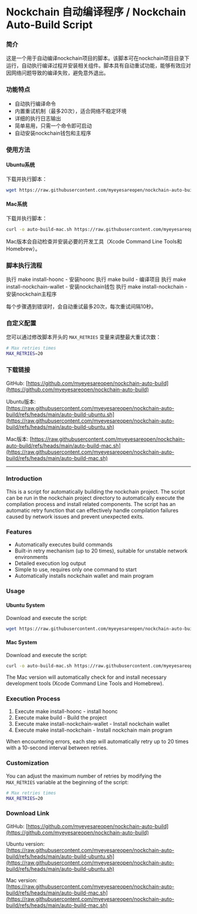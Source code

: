# Nockchain 自动编译程序 / Nockchain Auto-Build Script

### 简介

这是一个用于自动编译nockchain项目的脚本。该脚本可在nockchain项目目录下运行，自动执行编译过程并安装相关组件。脚本具有自动重试功能，能够有效应对因网络问题导致的编译失败，避免意外退出。

### 功能特点

- 自动执行编译命令
- 内置重试机制（最多20次），适合网络不稳定环境
- 详细的执行日志输出
- 简单易用，只需一个命令即可启动
- 自动安装nockchain钱包和主程序

### 使用方法

#### Ubuntu系统

下载并执行脚本：
```bash
wget https://raw.githubusercontent.com/myeyesareopen/nockchain-auto-build/refs/heads/main/auto-build-ubuntu.sh && chmod +x auto-build-ubuntu.sh && ./auto-build-ubuntu.sh
```

#### Mac系统

下载并执行脚本：
```bash
curl -o auto-build-mac.sh https://raw.githubusercontent.com/myeyesareopen/nockchain-auto-build/refs/heads/main/auto-build-mac.sh && chmod +x auto-build-mac.sh && ./auto-build-mac.sh
```

Mac版本会自动检查并安装必要的开发工具（Xcode Command Line Tools和Homebrew）。

### 脚本执行流程

执行 make install-hoonc - 安装hoonc
执行 make build - 编译项目
执行 make install-nockchain-wallet - 安装nockchain钱包
执行 make install-nockchain - 安装nockchain主程序

每个步骤遇到错误时，会自动重试最多20次，每次重试间隔10秒。

### 自定义配置

您可以通过修改脚本开头的 `MAX_RETRIES` 变量来调整最大重试次数：
```bash
# Max retries times
MAX_RETRIES=20
```

### 下载链接

GitHub: [https://github.com/myeyesareopen/nockchain-auto-build](https://github.com/myeyesareopen/nockchain-auto-build)

Ubuntu版本: [https://raw.githubusercontent.com/myeyesareopen/nockchain-auto-build/refs/heads/main/auto-build-ubuntu.sh](https://raw.githubusercontent.com/myeyesareopen/nockchain-auto-build/refs/heads/main/auto-build-ubuntu.sh)

Mac版本: [https://raw.githubusercontent.com/myeyesareopen/nockchain-auto-build/refs/heads/main/auto-build-mac.sh](https://raw.githubusercontent.com/myeyesareopen/nockchain-auto-build/refs/heads/main/auto-build-mac.sh)

---

### Introduction

This is a script for automatically building the nockchain project. The script can be run in the nockchain project directory to automatically execute the compilation process and install related components. The script has an automatic retry function that can effectively handle compilation failures caused by network issues and prevent unexpected exits.

### Features

- Automatically executes build commands
- Built-in retry mechanism (up to 20 times), suitable for unstable network environments
- Detailed execution log output
- Simple to use, requires only one command to start
- Automatically installs nockchain wallet and main program

### Usage

#### Ubuntu System

Download and execute the script:
```bash
wget https://raw.githubusercontent.com/myeyesareopen/nockchain-auto-build/refs/heads/main/auto-build-ubuntu.sh && chmod +x auto-build-ubuntu.sh && ./auto-build-ubuntu.sh
```

#### Mac System

Download and execute the script:
```bash
curl -o auto-build-mac.sh https://raw.githubusercontent.com/myeyesareopen/nockchain-auto-build/refs/heads/main/auto-build-mac.sh && chmod +x auto-build-mac.sh && ./auto-build-mac.sh
```

The Mac version will automatically check for and install necessary development tools (Xcode Command Line Tools and Homebrew).

### Execution Process

1. Execute make install-hoonc - install hoonc
2. Execute make build - Build the project
3. Execute make install-nockchain-wallet - Install nockchain wallet
4. Execute make install-nockchain - Install nockchain main program

When encountering errors, each step will automatically retry up to 20 times with a 10-second interval between retries.

### Customization

You can adjust the maximum number of retries by modifying the `MAX_RETRIES` variable at the beginning of the script:
```bash
# Max retries times
MAX_RETRIES=20
```

### Download Link

GitHub: [https://github.com/myeyesareopen/nockchain-auto-build](https://github.com/myeyesareopen/nockchain-auto-build)

Ubuntu version: [https://raw.githubusercontent.com/myeyesareopen/nockchain-auto-build/refs/heads/main/auto-build-ubuntu.sh](https://raw.githubusercontent.com/myeyesareopen/nockchain-auto-build/refs/heads/main/auto-build-ubuntu.sh)

Mac version: [https://raw.githubusercontent.com/myeyesareopen/nockchain-auto-build/refs/heads/main/auto-build-mac.sh](https://raw.githubusercontent.com/myeyesareopen/nockchain-auto-build/refs/heads/main/auto-build-mac.sh) 

